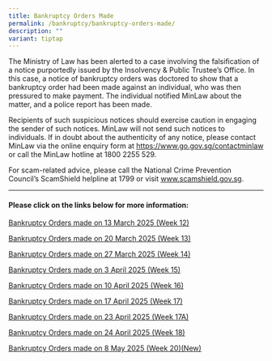 ```yaml
---
title: Bankruptcy Orders Made
permalink: /bankruptcy/bankruptcy-orders-made/
description: ""
variant: tiptap
---
```

<p>The Ministry of Law has been alerted to a case involving the falsification
of a notice purportedly issued by the Insolvency &amp; Public Trustee’s
Office. In this case, a notice of bankruptcy orders was doctored to show
that a bankruptcy order had been made against an individual, who was then
pressured to make payment. The individual notified MinLaw about the matter,
and a police report has been made.</p>
<p>Recipients of such suspicious notices should exercise caution in engaging
the sender of such notices. MinLaw will not send such notices to individuals.
If in doubt about the authenticity of any notice, please contact MinLaw
via the online enquiry form at <a href="https://www.go.gov.sg/contactminlaw" rel="noopener nofollow" target="_blank">https://www.go.gov.sg/contactminlaw</a> or
call the MinLaw hotline at 1800 2255 529.</p>
<p>For scam-related advice, please call the National Crime Prevention Council’s
ScamShield helpline at 1799 or visit <a href="https://www.scamshield.gov.sg/" rel="noopener nofollow" target="_blank">www.scamshield.gov.sg</a>.</p>
<hr>
<h4><strong>Please click on the links below for more information:</strong></h4>
<p></p>
<p><a href="/files/BOs Made/Bankruptcy_Orders_made_on_13_March_2025__Week_12_.pdf" rel="noopener nofollow" target="_blank">Bankruptcy Orders made on 13 March 2025 (Week 12)</a>
</p>
<p><a href="/files/BOs Made/Bankruptcy_Orders_made_on_20_March_2025__Week_13_.pdf" rel="noopener nofollow" target="_blank">Bankruptcy Orders made on 20 March 2025 (Week 13)</a>
</p>
<p><a href="/files/BOs Made/Bankruptcy_Orders_made_on_27_March_2025__Week_14_.pdf" rel="noopener nofollow" target="_blank">Bankruptcy Orders made on 27 March 2025 (Week 14)</a>
</p>
<p><a href="/files/BOs Made/Bankruptcy_Orders_made_on_3_April_2025__Week_15_.pdf" rel="noopener nofollow" target="_blank">Bankruptcy Orders made on 3 April 2025 (Week 15)</a>
</p>
<p><a href="/files/BOs Made/Bankruptcy_Orders_made_on_10_April_2025__Week_16_.pdf" rel="noopener nofollow" target="_blank">Bankruptcy Orders made on 10 April 2025 (Week 16)</a>
</p>
<p><a href="/files/BOs Made/Bankruptcy_Orders_made_on_17_April_2025__Week_17_.pdf" rel="noopener nofollow" target="_blank">Bankruptcy Orders made on 17 April 2025 (Week 17)</a>
</p>
<p><a href="/files/BOs Made/Bankruptcy_Orders_made_on_23_April_2025__Week_17A_.pdf" rel="noopener nofollow" target="_blank">Bankruptcy Orders made on 23 April 2025 (Week 17A)</a>
</p>
<p><a href="/files/BOs Made/Bankruptcy_Orders_made_on_24_April_2025__Week_18_.pdf" rel="noopener nofollow" target="_blank">Bankruptcy Orders made on 24 April 2025 (Week 18)</a>
</p>
<p><a href="/files/BOs Made/Bankruptcy_Orders_made_on_8_May_2025__Week_20_.pdf" rel="noopener nofollow" target="_blank">Bankruptcy Orders made on 8 May 2025 (Week 20)(New)</a>
</p>
<p></p>